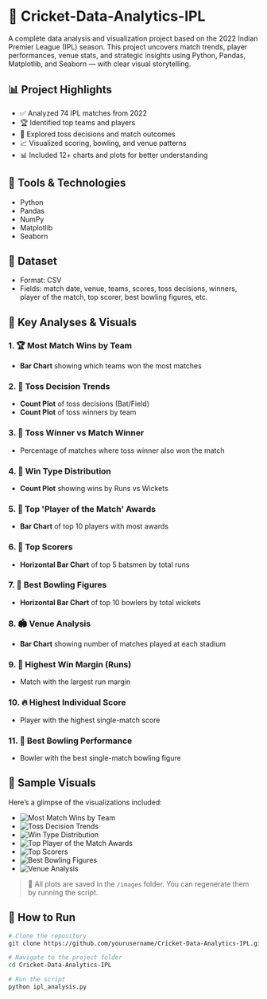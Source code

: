 # 🏏 Cricket-Data-Analytics-IPL

A complete data analysis and visualization project based on the 2022 Indian Premier League (IPL) season. This project uncovers match trends, player performances, venue stats, and strategic insights using Python, Pandas, Matplotlib, and Seaborn — with clear visual storytelling.

## 📊 Project Highlights

- ✅ Analyzed 74 IPL matches from 2022
- 🏆 Identified top teams and players
- 🎯 Explored toss decisions and match outcomes
- 📈 Visualized scoring, bowling, and venue patterns
- 📊 Included 12+ charts and plots for better understanding

## 🧰 Tools & Technologies

- Python
- Pandas
- NumPy
- Matplotlib
- Seaborn

## 📂 Dataset

- Format: CSV
- Fields: match date, venue, teams, scores, toss decisions, winners, player of the match, top scorer, best bowling figures, etc.

## 📌 Key Analyses & Visuals

### 1. 🏆 Most Match Wins by Team
- **Bar Chart** showing which teams won the most matches

### 2. 🎲 Toss Decision Trends
- **Count Plot** of toss decisions (Bat/Field)
- **Count Plot** of toss winners by team

### 3. 🎯 Toss Winner vs Match Winner
- Percentage of matches where toss winner also won the match

### 4. 🏁 Win Type Distribution
- **Count Plot** showing wins by Runs vs Wickets

### 5. 🌟 Top 'Player of the Match' Awards
- **Bar Chart** of top 10 players with most awards

### 6. 🏏 Top Scorers
- **Horizontal Bar Chart** of top 5 batsmen by total runs

### 7. 🎯 Best Bowling Figures
- **Horizontal Bar Chart** of top 10 bowlers by total wickets

### 8. 🏟️ Venue Analysis
- **Bar Chart** showing number of matches played at each stadium

### 9. 🚀 Highest Win Margin (Runs)
- Match with the largest run margin

### 10. 🔥 Highest Individual Score
- Player with the highest single-match score

### 11. 🎯 Best Bowling Performance
- Bowler with the best single-match bowling figure

## 📸 Sample Visuals

Here’s a glimpse of the visualizations included:

- ![Most Match Wins by Team](match_wins.png)
- ![Toss Decision Trends](toss_decision.png)
- ![Win Type Distribution](win_type.png)
- ![Top Player of the Match Awards](player_awards.png)
- ![Top Scorers](top_scorers.png)
- ![Best Bowling Figures](best_bowling.png)
- ![Venue Analysis](venue_analysis.png)

> 📁 All plots are saved in the `/images` folder. You can regenerate them by running the script.

## 🚀 How to Run

```bash
# Clone the repository
git clone https://github.com/yourusername/Cricket-Data-Analytics-IPL.git

# Navigate to the project folder
cd Cricket-Data-Analytics-IPL

# Run the script
python ipl_analysis.py
